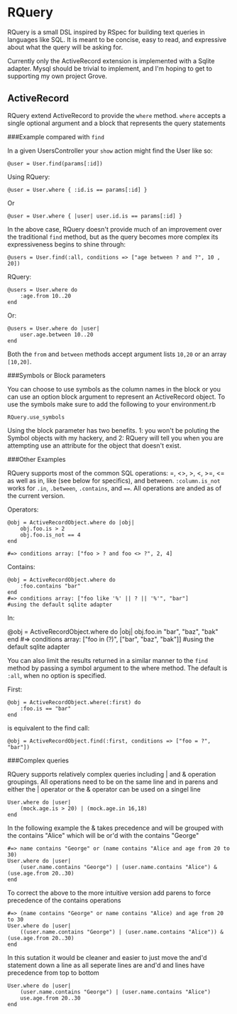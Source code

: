 RQuery
======

RQuery is a small DSL inspired by RSpec for building text queries in languages like SQL. It is meant to be concise, easy to read, and expressive about what the query will be asking for.

Currently only the ActiveRecord extension is implemented with a Sqlite adapter. Mysql should be trivial to implement, and I'm hoping to get to supporting my own project Grove.

ActiveRecord
------------

RQuery extend ActiveRecord to provide the `where` method. `where` accepts a single optional argument and a block that represents the query statements

###Example compared with `find`

In a given UsersController your `show` action might find the User like so:

    @user = User.find(params[:id])

Using RQuery:

    @user = User.where { :id.is == params[:id] }

Or

    @user = User.where { |user| user.id.is == params[:id] }

In the above case, RQuery doesn't provide much of an improvement over the traditional `find` method, but as the query becomes more complex its expressiveness begins to shine through:

    @users = User.find(:all, conditions => ["age between ? and ?", 10 , 20])

RQuery:

    @users = User.where do 
        :age.from 10..20 
    end

Or:

    @users = User.where do |user|
        user.age.between 10..20 
    end

Both the `from` and `between` methods accept argument lists `10,20` or an array `[10,20]`. 

###Symbols or Block parameters

You can choose to use symbols as the column names in the block or you can use an option block argument to represent an ActiveRecord object. To use the symbols make sure to add the following to your environment.rb

    RQuery.use_symbols

Using the block parameter has two benefits. 1: you won't be poluting the Symbol objects with my hackery, and 2: RQuery will tell you when you are attempting use an attribute for the object that doesn't exist.

###Other Examples 

RQuery supports most of the common SQL operations: =, <>, >, <, >=, <=  as well as in, like (see below for specifics), and between. `:column.is_not` works for `.in`, `.between`, `.contains`, and `==`. All operations are anded as of the current version.

Operators:

    @obj = ActiveRecordObject.where do |obj|
        obj.foo.is > 2      
        obj.foo.is_not == 4 
    end 

    #=> conditions array: ["foo > ? and foo <> ?", 2, 4]

Contains:

    @obj = ActiveRecordObject.where do
        :foo.contains "bar"
    end
    #=> conditions array: ["foo like '%' || ? || '%'", "bar"]
    #using the default sqlite adapter

In:

   @obj = ActiveRecordObject.where do |obj|
        obj.foo.in "bar", "baz", "bak"
    end
    #=> conditions array: ["foo in (?)", ["bar", "baz", "bak"]]
    #using the default sqlite adapter


You can also limit the results returned in a similar manner to the `find` method by passing a symbol argument to the where method. The default is `:all`, when no option is specified.

First:

    @obj = ActiveRecordObject.where(:first) do
        :foo.is == "bar"
    end

is equivalent to the find call:

    @obj = ActiveRecordObject.find(:first, conditions => ["foo = ?", "bar"])

###Complex queries

RQuery supports relatively complex queries including | and & operation groupings. All operations need to be on the same line and in parens and either the | operator or the & operator can be used on a singel line

    User.where do |user|
        (mock.age.is > 20) | (mock.age.in 16,18)
    end

In the following example the & takes precedence and will be grouped with the contains "Alice" which will be or'd with the contains "George" 

    #=> name contains "George" or (name contains "Alice and age from 20 to 30)
    User.where do |user|
        (user.name.contains "George") | (user.name.contains "Alice") & (use.age.from 20..30)
    end

To correct the above to the more intuitive version add parens to force precedence of the contains operations 
    
    #=> (name contains "George" or name contains "Alice) and age from 20 to 30
    User.where do |user|
        ((user.name.contains "George") | (user.name.contains "Alice")) & (use.age.from 20..30)
    end

In this sutation it would be cleaner and easier to just move the and'd statement down a line as all seperate lines are and'd and lines have precedence from top to bottom
    
    User.where do |user|
        (user.name.contains "George") | (user.name.contains "Alice")
        use.age.from 20..30
    end





    
